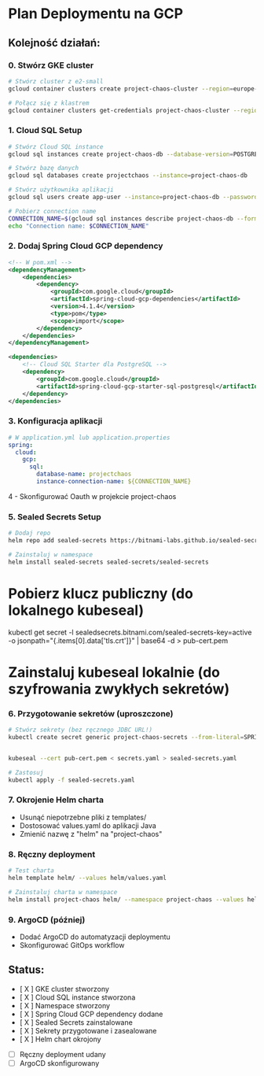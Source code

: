 # Plan Deploymentu na GCP

## Kolejność działań:

### 0. Stwórz GKE cluster

```bash
# Stwórz cluster z e2-small
gcloud container clusters create project-chaos-cluster --region=europe-central2 --num-nodes=1 --machine-type=e2-small

# Połącz się z klastrem
gcloud container clusters get-credentials project-chaos-cluster --region=europe-central2
```

### 1. Cloud SQL Setup

```bash
# Stwórz Cloud SQL instance
gcloud sql instances create project-chaos-db --database-version=POSTGRES_14 --tier=db-f1-micro --region=europe-central2 --root-password="$ROOT_PASSWORD"

# Stwórz bazę danych
gcloud sql databases create projectchaos --instance=project-chaos-db

# Stwórz użytkownika aplikacji
gcloud sql users create app-user --instance=project-chaos-db --password="$APP_PASSWORD"

# Pobierz connection name
CONNECTION_NAME=$(gcloud sql instances describe project-chaos-db --format="value(connectionName)")
echo "Connection name: $CONNECTION_NAME"
```

### 2. Dodaj Spring Cloud GCP dependency

```xml
<!-- W pom.xml -->
<dependencyManagement>
    <dependencies>
        <dependency>
            <groupId>com.google.cloud</groupId>
            <artifactId>spring-cloud-gcp-dependencies</artifactId>
            <version>4.1.4</version>
            <type>pom</type>
            <scope>import</scope>
        </dependency>
    </dependencies>
</dependencyManagement>

<dependencies>
    <!-- Cloud SQL Starter dla PostgreSQL -->
    <dependency>
        <groupId>com.google.cloud</groupId>
        <artifactId>spring-cloud-gcp-starter-sql-postgresql</artifactId>
    </dependency>
</dependencies>
```

### 3. Konfiguracja aplikacji

```yaml
# W application.yml lub application.properties
spring:
  cloud:
    gcp:
      sql:
        database-name: projectchaos
        instance-connection-name: ${CONNECTION_NAME}
```

4 - Skonfigurować Oauth w projekcie project-chaos

### 5. Sealed Secrets Setup

```bash
# Dodaj repo
helm repo add sealed-secrets https://bitnami-labs.github.io/sealed-secrets

# Zainstaluj w namespace
helm install sealed-secrets sealed-secrets/sealed-secrets
```

# Pobierz klucz publiczny (do lokalnego kubeseal)

kubectl get secret -l sealedsecrets.bitnami.com/sealed-secrets-key=active -o jsonpath="{.items[0].data['tls\.crt']}" | base64 -d > pub-cert.pem

# Zainstaluj kubeseal lokalnie (do szyfrowania zwykłych sekretów)

### 6. Przygotowanie sekretów (uproszczone)

```bash
# Stwórz sekrety (bez ręcznego JDBC URL!)
kubectl create secret generic project-chaos-secrets --from-literal=SPRING_CLOUD_GCP_SQL_INSTANCE_CONNECTION_NAME="$CONNECTION_NAME" --from-literal=SPRING_CLOUD_GCP_SQL_DATABASE_NAME="projectchaos" --from-literal=SPRING_DATASOURCE_USERNAME="app-user" --from-literal=SPRING_DATASOURCE_PASSWORD="$APP_PASSWORD" --from-literal=OAUTH2_CLIENT_SECRET="your-oauth-secret" --dry-run=client -o yaml secrets.yaml


kubeseal --cert pub-cert.pem < secrets.yaml > sealed-secrets.yaml

# Zastosuj
kubectl apply -f sealed-secrets.yaml
```

### 7. Okrojenie Helm charta

- Usunąć niepotrzebne pliki z templates/
- Dostosować values.yaml do aplikacji Java
- Zmienić nazwę z "helm" na "project-chaos"

### 8. Ręczny deployment

```bash
# Test charta
helm template helm/ --values helm/values.yaml

# Zainstaluj charta w namespace
helm install project-chaos helm/ --namespace project-chaos --values helm/values.yaml
```

### 9. ArgoCD (później)

- Dodać ArgoCD do automatyzacji deploymentu
- Skonfigurować GitOps workflow

## Status:

- [ X ] GKE cluster stworzony
- [ X ] Cloud SQL instance stworzona
- [ X ] Namespace stworzony
- [ X ] Spring Cloud GCP dependency dodane
- [ X ] Sealed Secrets zainstalowane
- [ X ] Sekrety przygotowane i zasealowane
- [ X ] Helm chart okrojony
- [ ] Ręczny deployment udany
- [ ] ArgoCD skonfigurowany
